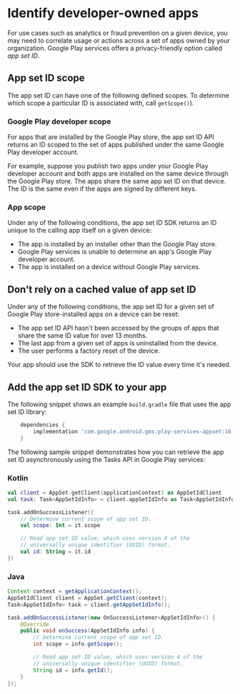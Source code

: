 # Identify developer-owned apps

For use cases such as analytics or fraud prevention on a given device, you may need to correlate usage or actions across a set of apps owned by your organization. Google Play services offers a privacy-friendly option called _app set ID_.

App set ID scope
----------------

The app set ID can have one of the following defined scopes. To determine which scope a particular ID is associated with, call `getScope()`).

### Google Play developer scope

For apps that are installed by the Google Play store, the app set ID API returns an ID scoped to the set of apps published under the same Google Play developer account.

For example, suppose you publish two apps under your Google Play developer account and both apps are installed on the same device through the Google Play store. The apps share the same app set ID on that device. The ID is the same even if the apps are signed by different keys.

### App scope

Under any of the following conditions, the app set ID SDK returns an ID unique to the calling app itself on a given device:

*   The app is installed by an installer other than the Google Play store.
*   Google Play services is unable to determine an app's Google Play developer account.
*   The app is installed on a device without Google Play services.

Don't rely on a cached value of app set ID
------------------------------------------

Under any of the following conditions, the app set ID for a given set of Google Play store-installed apps on a device can be reset:

*   The app set ID API hasn't been accessed by the groups of apps that share the same ID value for over 13 months.
*   The last app from a given set of apps is uninstalled from the device.
*   The user performs a factory reset of the device.

Your app should use the SDK to retrieve the ID value every time it's needed.

Add the app set ID SDK to your app
----------------------------------

The following snippet shows an example `build.gradle` file that uses the app set ID library:

```groovy
    dependencies {
        implementation 'com.google.android.gms:play-services-appset:16.0.2'
    }
```

The following sample snippet demonstrates how you can retrieve the app set ID asynchronously using the Tasks API in Google Play services:

### Kotlin

```kotlin
val client = AppSet.getClient(applicationContext) as AppSetIdClient
val task: Task<AppSetIdInfo> = client.appSetIdInfo as Task<AppSetIdInfo>

task.addOnSuccessListener({
    // Determine current scope of app set ID.
    val scope: Int = it.scope

    // Read app set ID value, which uses version 4 of the
    // universally unique identifier (UUID) format.
    val id: String = it.id
})
```

### Java

```java
Context context = getApplicationContext();
AppSetIdClient client = AppSet.getClient(context);
Task<AppSetIdInfo> task = client.getAppSetIdInfo();

task.addOnSuccessListener(new OnSuccessListener<AppSetIdInfo>() {
    @Override
    public void onSuccess(AppSetIdInfo info) {
        // Determine current scope of app set ID.
        int scope = info.getScope();

        // Read app set ID value, which uses version 4 of the
        // universally unique identifier (UUID) format.
        String id = info.getId();
    }
});
```